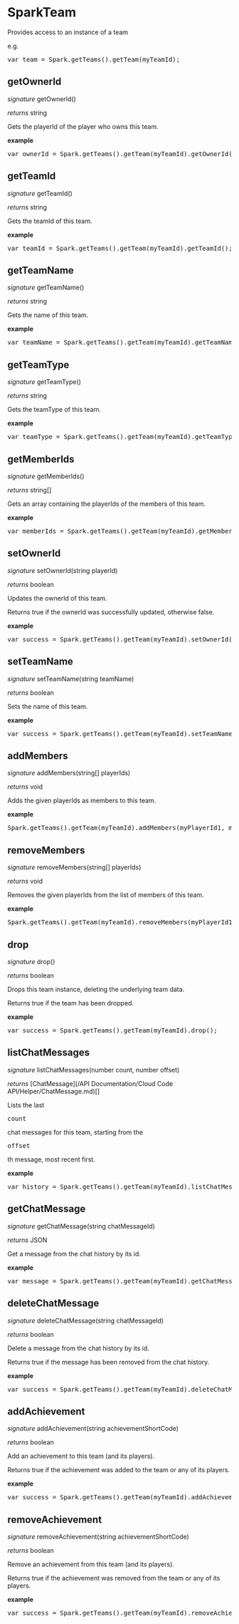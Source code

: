# SparkTeam

Provides access to an instance of a team

e.g.

<pre rel="highlighter" code-brush="js" contenteditable="false">var team = Spark.getTeams().getTeam(myTeamId);</pre>



## getOwnerId

_signature_ getOwnerId()</p>

_returns_ string</p>

Gets the playerId of the player who owns this team.

<b>example</b>

<pre rel="highlighter" code-brush="js" contenteditable="false">var ownerId = Spark.getTeams().getTeam(myTeamId).getOwnerId();</pre>


## getTeamId

_signature_ getTeamId()</p>

_returns_ string</p>

Gets the teamId of this team.

<b>example</b>

<pre rel="highlighter" code-brush="js" contenteditable="false">var teamId = Spark.getTeams().getTeam(myTeamId).getTeamId();</pre>


## getTeamName

_signature_ getTeamName()</p>

_returns_ string</p>

Gets the name of this team.

<b>example</b>

<pre rel="highlighter" code-brush="js" contenteditable="false">var teamName = Spark.getTeams().getTeam(myTeamId).getTeamName();</pre>


## getTeamType

_signature_ getTeamType()</p>

_returns_ string</p>

Gets the teamType of this team.

<b>example</b>

<pre rel="highlighter" code-brush="js" contenteditable="false">var teamType = Spark.getTeams().getTeam(myTeamId).getTeamType();</pre>


## getMemberIds

_signature_ getMemberIds()</p>

_returns_ string[]</p>

Gets an array containing the playerIds of the members of this team.

<b>example</b>

<pre rel="highlighter" code-brush="js" contenteditable="false">var memberIds = Spark.getTeams().getTeam(myTeamId).getMemberIds();</pre>


## setOwnerId

_signature_ setOwnerId(string playerId)</p>

_returns_ boolean</p>

Updates the ownerId of this team.

Returns true if the ownerId was successfully updated, otherwise false.

<b>example</b>

<pre rel="highlighter" code-brush="js" contenteditable="false">var success = Spark.getTeams().getTeam(myTeamId).setOwnerId(newOwnerId);</pre>


## setTeamName

_signature_ setTeamName(string teamName)</p>

_returns_ boolean</p>

Sets the name of this team.

<b>example</b>

<pre rel="highlighter" code-brush="js" contenteditable="false">var success = Spark.getTeams().getTeam(myTeamId).setTeamName("TeamName");</pre>


## addMembers

_signature_ addMembers(string[] playerIds)</p>

_returns_ void</p>

Adds the given playerIds as members to this team.

<b>example</b>

<pre rel="highlighter" code-brush="js" contenteditable="false">Spark.getTeams().getTeam(myTeamId).addMembers(myPlayerId1, myPlayerId2);</pre>


## removeMembers

_signature_ removeMembers(string[] playerIds)</p>

_returns_ void</p>

Removes the given playerIds from the list of members of this team.

<b>example</b>

<pre rel="highlighter" code-brush="js" contenteditable="false">Spark.getTeams().getTeam(myTeamId).removeMembers(myPlayerId1, myPlayerId2);</pre>


## drop

_signature_ drop()</p>

_returns_ boolean</p>

Drops this team instance, deleting the underlying team data.

Returns true if the team has been dropped.

<b>example</b>

<pre rel="highlighter" code-brush="js" contenteditable="false">var success = Spark.getTeams().getTeam(myTeamId).drop();</pre>


## listChatMessages

_signature_ listChatMessages(number count, number offset)</p>

_returns_ [ChatMessage](/API Documentation/Cloud Code API/Helper/ChatMessage.md)[]</p>

Lists the last <pre>count</pre> chat messages for this team, starting from the <pre>offset</pre>th message, most recent first.

<b>example</b>

<pre rel="highlighter" code-brush="js" contenteditable="false">var history = Spark.getTeams().getTeam(myTeamId).listChatMessages(50, 0);</pre>


## getChatMessage

_signature_ getChatMessage(string chatMessageId)</p>

_returns_ JSON</p>

Get a message from the chat history by its id.

<b>example</b>

<pre rel="highlighter" code-brush="js" contenteditable="false">var message = Spark.getTeams().getTeam(myTeamId).getChatMessage(chatMessageId);</pre>


## deleteChatMessage

_signature_ deleteChatMessage(string chatMessageId)</p>

_returns_ boolean</p>

Delete a message from the chat history by its id.

Returns true if the message has been removed from the chat history.

<b>example</b>

<pre rel="highlighter" code-brush="js" contenteditable="false">var success = Spark.getTeams().getTeam(myTeamId).deleteChatMessage(chatMessageId);</pre>


## addAchievement

_signature_ addAchievement(string achievementShortCode)</p>

_returns_ boolean</p>

Add an achievement to this team (and its players).

Returns true if the achievement was added to the team or any of its players.

<b>example</b>

<pre rel="highlighter" code-brush="js" contenteditable="false">var success = Spark.getTeams().getTeam(myTeamId).addAchievement(achievementShortCode);</pre>


## removeAchievement

_signature_ removeAchievement(string achievementShortCode)</p>

_returns_ boolean</p>

Remove an achievement from this team (and its players).

Returns true if the achievement was removed from the team or any of its players.

<b>example</b>

<pre rel="highlighter" code-brush="js" contenteditable="false">var success = Spark.getTeams().getTeam(myTeamId).removeAchievement(achievementShortCode);</pre>


